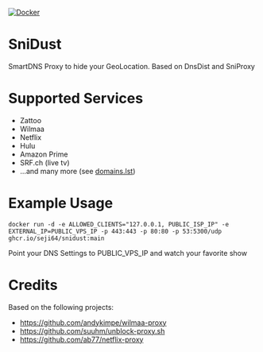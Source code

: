 [![Docker](https://github.com/Seji64/SniDust/actions/workflows/docker-publish.yml/badge.svg)](https://github.com/Seji64/SniDust/actions/workflows/docker-publish.yml)

# SniDust
SmartDNS Proxy to hide your GeoLocation. Based on DnsDist and SniProxy

# Supported Services

- Zattoo
- Wilmaa
- Netflix
- Hulu
- Amazon Prime
- SRF.ch (live tv)
- ...and many more (see [domains.lst](domains.lst))

# Example Usage

```
docker run -d -e ALLOWED_CLIENTS="127.0.0.1, PUBLIC_ISP_IP" -e EXTERNAL_IP=PUBLIC_VPS_IP -p 443:443 -p 80:80 -p 53:5300/udp ghcr.io/seji64/snidust:main
```

Point your DNS Settings to PUBLIC_VPS_IP and watch your favorite show

# Credits
Based on the following projects:

- https://github.com/andykimpe/wilmaa-proxy
- https://github.com/suuhm/unblock-proxy.sh
- https://github.com/ab77/netflix-proxy
